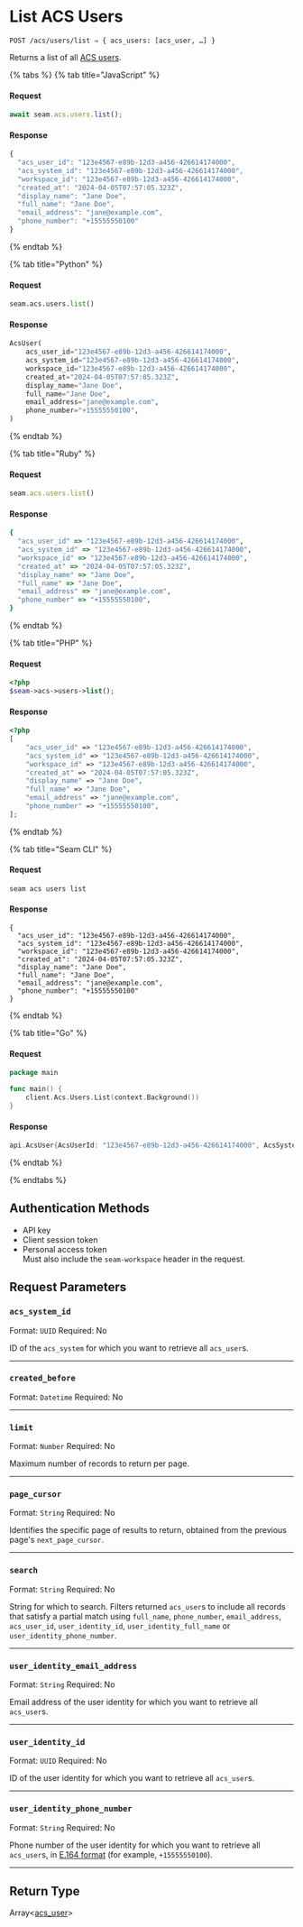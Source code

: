 # List ACS Users

```
POST /acs/users/list ⇒ { acs_users: [acs_user, …] }
```

Returns a list of all [ACS users](https://docs.seam.co/latest/capability-guides/access-systems/user-management).

{% tabs %}
{% tab title="JavaScript" %}
#### Request

```javascript
await seam.acs.users.list();
```

#### Response

```javascript
{
  "acs_user_id": "123e4567-e89b-12d3-a456-426614174000",
  "acs_system_id": "123e4567-e89b-12d3-a456-426614174000",
  "workspace_id": "123e4567-e89b-12d3-a456-426614174000",
  "created_at": "2024-04-05T07:57:05.323Z",
  "display_name": "Jane Doe",
  "full_name": "Jane Doe",
  "email_address": "jane@example.com",
  "phone_number": "+15555550100"
}
```
{% endtab %}

{% tab title="Python" %}
#### Request

```python
seam.acs.users.list()
```

#### Response

```python
AcsUser(
    acs_user_id="123e4567-e89b-12d3-a456-426614174000",
    acs_system_id="123e4567-e89b-12d3-a456-426614174000",
    workspace_id="123e4567-e89b-12d3-a456-426614174000",
    created_at="2024-04-05T07:57:05.323Z",
    display_name="Jane Doe",
    full_name="Jane Doe",
    email_address="jane@example.com",
    phone_number="+15555550100",
)
```
{% endtab %}

{% tab title="Ruby" %}
#### Request

```ruby
seam.acs.users.list()
```

#### Response

```ruby
{
  "acs_user_id" => "123e4567-e89b-12d3-a456-426614174000",
  "acs_system_id" => "123e4567-e89b-12d3-a456-426614174000",
  "workspace_id" => "123e4567-e89b-12d3-a456-426614174000",
  "created_at" => "2024-04-05T07:57:05.323Z",
  "display_name" => "Jane Doe",
  "full_name" => "Jane Doe",
  "email_address" => "jane@example.com",
  "phone_number" => "+15555550100",
}
```
{% endtab %}

{% tab title="PHP" %}
#### Request

```php
<?php
$seam->acs->users->list();
```

#### Response

```php
<?php
[
    "acs_user_id" => "123e4567-e89b-12d3-a456-426614174000",
    "acs_system_id" => "123e4567-e89b-12d3-a456-426614174000",
    "workspace_id" => "123e4567-e89b-12d3-a456-426614174000",
    "created_at" => "2024-04-05T07:57:05.323Z",
    "display_name" => "Jane Doe",
    "full_name" => "Jane Doe",
    "email_address" => "jane@example.com",
    "phone_number" => "+15555550100",
];
```
{% endtab %}

{% tab title="Seam CLI" %}
#### Request

```seam_cli
seam acs users list
```

#### Response

```seam_cli
{
  "acs_user_id": "123e4567-e89b-12d3-a456-426614174000",
  "acs_system_id": "123e4567-e89b-12d3-a456-426614174000",
  "workspace_id": "123e4567-e89b-12d3-a456-426614174000",
  "created_at": "2024-04-05T07:57:05.323Z",
  "display_name": "Jane Doe",
  "full_name": "Jane Doe",
  "email_address": "jane@example.com",
  "phone_number": "+15555550100"
}
```
{% endtab %}

{% tab title="Go" %}
#### Request

```go
package main

func main() {
	client.Acs.Users.List(context.Background())
}
```

#### Response

```go
api.AcsUser{AcsUserId: "123e4567-e89b-12d3-a456-426614174000", AcsSystemId: "123e4567-e89b-12d3-a456-426614174000", WorkspaceId: "123e4567-e89b-12d3-a456-426614174000", CreatedAt: "2024-04-05T07:57:05.323Z", DisplayName: "Jane Doe", FullName: "Jane Doe", EmailAddress: "jane@example.com", PhoneNumber: "+15555550100"}
```
{% endtab %}

{% endtabs %}

## Authentication Methods

- API key
- Client session token
- Personal access token
  <br>Must also include the `seam-workspace` header in the request.

## Request Parameters

### `acs_system_id`

Format: `UUID`
Required: No

ID of the `acs_system` for which you want to retrieve all `acs_user`s.

***

### `created_before`

Format: `Datetime`
Required: No

***

### `limit`

Format: `Number`
Required: No

Maximum number of records to return per page.

***

### `page_cursor`

Format: `String`
Required: No

Identifies the specific page of results to return, obtained from the previous page's `next_page_cursor`.

***

### `search`

Format: `String`
Required: No

String for which to search. Filters returned `acs_user`s to include all records that satisfy a partial match using `full_name`, `phone_number`, `email_address`, `acs_user_id`, `user_identity_id`, `user_identity_full_name` or `user_identity_phone_number`.

***

### `user_identity_email_address`

Format: `String`
Required: No

Email address of the user identity for which you want to retrieve all `acs_user`s.

***

### `user_identity_id`

Format: `UUID`
Required: No

ID of the user identity for which you want to retrieve all `acs_user`s.

***

### `user_identity_phone_number`

Format: `String`
Required: No

Phone number of the user identity for which you want to retrieve all `acs_user`s, in [E.164 format](https://www.itu.int/rec/T-REC-E.164/en) (for example, `+15555550100`).

***

## Return Type

Array<[acs\_user](./)>
